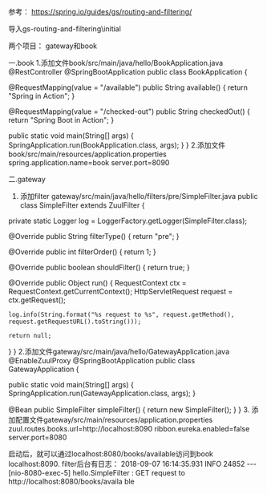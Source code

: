 参考：
https://spring.io/guides/gs/routing-and-filtering/

导入gs-routing-and-filtering\initial

两个项目：
gateway和book

一.book
1.添加文件book/src/main/java/hello/BookApplication.java
@RestController
@SpringBootApplication
public class BookApplication {

  @RequestMapping(value = "/available")
  public String available() {
    return "Spring in Action";
  }

  @RequestMapping(value = "/checked-out")
  public String checkedOut() {
    return "Spring Boot in Action";
  }

  public static void main(String[] args) {
    SpringApplication.run(BookApplication.class, args);
  }
}
2.添加文件book/src/main/resources/application.properties
  spring.application.name=book
  server.port=8090
  
二.gateway
1. 添加filter gateway/src/main/java/hello/filters/pre/SimpleFilter.java
public class SimpleFilter extends ZuulFilter {

  private static Logger log = LoggerFactory.getLogger(SimpleFilter.class);

  @Override
  public String filterType() {
    return "pre";
  }

  @Override
  public int filterOrder() {
    return 1;
  }

  @Override
  public boolean shouldFilter() {
    return true;
  }

  @Override
  public Object run() {
    RequestContext ctx = RequestContext.getCurrentContext();
    HttpServletRequest request = ctx.getRequest();

    log.info(String.format("%s request to %s", request.getMethod(), request.getRequestURL().toString()));

    return null;
  }
}
2.添加文件gateway/src/main/java/hello/GatewayApplication.java
@EnableZuulProxy
@SpringBootApplication
public class GatewayApplication {

  public static void main(String[] args) {
    SpringApplication.run(GatewayApplication.class, args);
  }

  @Bean
  public SimpleFilter simpleFilter() {
    return new SimpleFilter();
  }
}
3. 添加配置文件gateway/src/main/resources/application.properties
  zuul.routes.books.url=http://localhost:8090
  ribbon.eureka.enabled=false
  server.port=8080
  
  启动后，就可以通过localhost:8080/books/available访问到book localhost:8090.
  filter后台有日志：
  2018-09-07 16:14:35.931  INFO 24852 --- [nio-8080-exec-5] hello.SimpleFilter : GET request to http://localhost:8080/books/availa
ble
